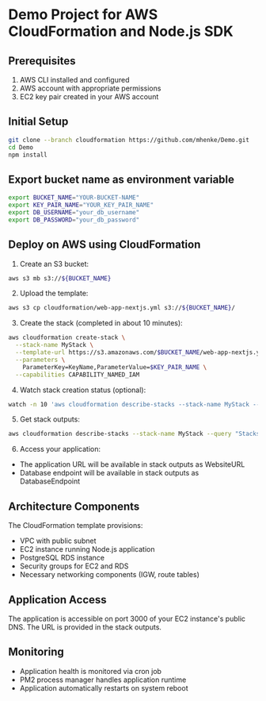 # Demo Project for AWS CloudFormation and Node.js SDK

## Prerequisites

1. AWS CLI installed and configured
1. AWS account with appropriate permissions
1. EC2 key pair created in your AWS account

## Initial Setup

```bash
git clone --branch cloudformation https://github.com/mhenke/Demo.git
cd Demo
npm install
```

## Export bucket name as environment variable

```bash
export BUCKET_NAME="YOUR-BUCKET-NAME"
export KEY_PAIR_NAME="YOUR_KEY_PAIR_NAME"
export DB_USERNAME="your_db_username"
export DB_PASSWORD="your_db_password"
```

## Deploy on AWS using CloudFormation

1. Create an S3 bucket:

```bash
aws s3 mb s3://${BUCKET_NAME}
```

2. Upload the template:

```bash
aws s3 cp cloudformation/web-app-nextjs.yml s3://${BUCKET_NAME}/
```

3. Create the stack (completed in about 10 minutes):

```bash
aws cloudformation create-stack \
  --stack-name MyStack \
  --template-url https://s3.amazonaws.com/$BUCKET_NAME/web-app-nextjs.yml \
  --parameters \
    ParameterKey=KeyName,ParameterValue=$KEY_PAIR_NAME \
  --capabilities CAPABILITY_NAMED_IAM
```

4. Watch stack creation status (optional):

```bash
watch -n 10 'aws cloudformation describe-stacks --stack-name MyStack --query "Stacks[0].StackStatus"'
```

5. Get stack outputs:

```bash
aws cloudformation describe-stacks --stack-name MyStack --query "Stacks[0].Outputs" > stack-outputs.json
```

6. Access your application:

- The application URL will be available in stack outputs as WebsiteURL
- Database endpoint will be available in stack outputs as DatabaseEndpoint

## Architecture Components

The CloudFormation template provisions:

- VPC with public subnet
- EC2 instance running Node.js application
- PostgreSQL RDS instance
- Security groups for EC2 and RDS
- Necessary networking components (IGW, route tables)

## Application Access

The application is accessible on port 3000 of your EC2 instance's public DNS. The URL is provided in the stack outputs.

## Monitoring

- Application health is monitored via cron job
- PM2 process manager handles application runtime
- Application automatically restarts on system reboot
